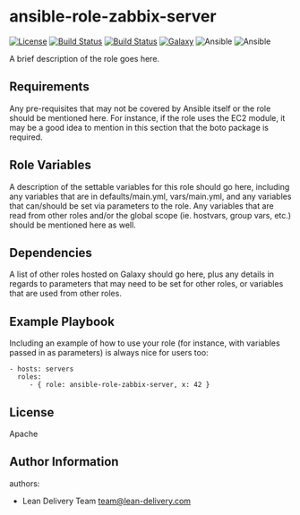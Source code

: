 ansible-role-zabbix-server
=========
[![License](https://img.shields.io/badge/license-Apache-green.svg?style=flat)](https://raw.githubusercontent.com/lean-delivery/ansible-role-zabbix-server/master/LICENSE)
[![Build Status](https://travis-ci.org/lean-delivery/ansible-role-zabbix-server.svg?branch=master)](https://travis-ci.org/lean-delivery/ansible-role-zabbix-server)
[![Build Status](https://gitlab.com/lean-delivery/ansible-role-zabbix-server/badges/master/build.svg)](https://gitlab.com/lean-delivery/ansible-role-zabbix-server)
[![Galaxy](https://img.shields.io/badge/galaxy-lean__delivery.ansible-role-zabbix-server-blue.svg)](https://galaxy.ansible.com/lean_delivery/ansible-role-zabbix-server)
![Ansible](https://img.shields.io/ansible/role/d/role_id.svg)
![Ansible](https://img.shields.io/badge/dynamic/json.svg?label=min_ansible_version&url=https%3A%2F%2Fgalaxy.ansible.com%2Fapi%2Fv1%2Froles%2Frole_id%2F&query=$.min_ansible_version)

A brief description of the role goes here.

Requirements
------------

Any pre-requisites that may not be covered by Ansible itself or the role should
be mentioned here. For instance, if the role uses the EC2 module, it may be a
good idea to mention in this section that the boto package is required.

Role Variables
--------------

A description of the settable variables for this role should go here, including
any variables that are in defaults/main.yml, vars/main.yml, and any variables
that can/should be set via parameters to the role. Any variables that are read
from other roles and/or the global scope (ie. hostvars, group vars, etc.) should
be mentioned here as well.

Dependencies
------------

A list of other roles hosted on Galaxy should go here, plus any details in
regards to parameters that may need to be set for other roles, or variables that
are used from other roles.

Example Playbook
----------------

Including an example of how to use your role (for instance, with variables
passed in as parameters) is always nice for users too:

    - hosts: servers
      roles:
         - { role: ansible-role-zabbix-server, x: 42 }

License
-------
Apache

Author Information
------------------

authors:
  - Lean Delivery Team <team@lean-delivery.com>

